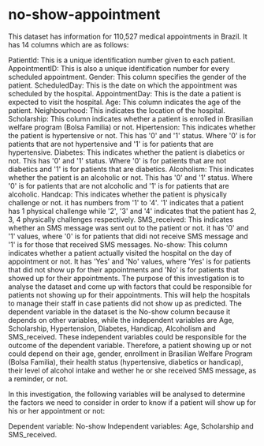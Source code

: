 # no-show-appointment
This dataset has information for 110,527 medical appointments in Brazil. It has 14 columns which are as follows:

PatientId: This is a unique identification number given to each patient.
AppointmentID: This is also a unique identification number for every scheduled appointment.
Gender: This column specifies the gender of the patient.
ScheduledDay: This is the date on which the appointment was scheduled by the hospital.
AppointmentDay: This is the date a patient is expected to visit the hospital.
Age: This column indicates the age of the patient.
Neighbourhood: This indicates the location of the hospital.
Scholarship: This column indicates whether a patient is enrolled in Brasilian welfare program (Bolsa Familia) or not.
Hipertension: This indicates whether the patient is hypertensive or not. This has '0' and '1' status. Where '0' is for patients that are not hypertensive and '1' is for patients that are hypertensive.
Diabetes: This indicates whether the patient is diabetics or not. This has '0' and '1' status. Where '0' is for patients that are not diabetics and '1' is for patients that are diabetics.
Alcoholism: This indicates whether the patient is an alcoholic or not. This has '0' and '1' status. Where '0' is for patients that are not alcoholic and '1' is for patients that are alcoholic.
Handcap: This indicates whether the patient is physically challenge or not. it has numbers from '1' to '4'. '1' indicates that a patient has 1 physical challenge while '2', '3' and '4' indicates that the patient has 2, 3, 4 physically challenges respectively.
SMS_received: This indicates whether an SMS message was sent out to the patient or not. it has '0' and '1' values, where '0' is for patients that didi not receive SMS message and '1' is for those that received SMS messages.
No-show: This column indicates whether a patient actually visited the hospital on the day of appointment or not. It has 'Yes' and 'No' values, where 'Yes' is for patients that did not show up for their appointments and 'No' is for patients that showed up for their appointments.
The purpose of this investigation is to analyse the dataset and come up with factors that could be responsible for patients not showing up for their appointments. This will help the hospitals to manage their staff in case patients did not show up as predicted. The dependent variable in the dataset is the No-show column because it depends on other variables, while the independent variables are Age, Scholarship, Hypertension, Diabetes, Handicap, Alcoholism and SMS_received. These independent variables could be responsible for the outcome of the dependent variable. Therefore, a patient showing up or not could depend on their age, gender, enrollment in Brasilian Welfare Program (Bolsa Familia), their health status (hypertensive, diabetics or handicap), their level of alcohol intake and wether he or she received SMS message, as a reminder, or not.

In this investigation, the following variables will be analysed to determine the factors we need to consider in order to know if a patient will show up for his or her appointment or not:

Dependent variable: No-show
Independent variables: Age, Scholarship and SMS_received.
